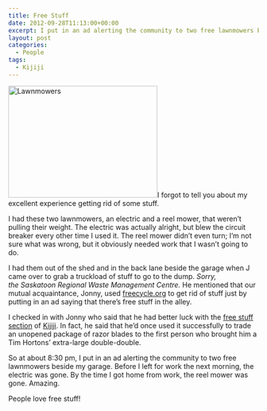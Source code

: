```yaml
---
title: Free Stuff
date: 2012-09-28T11:13:00+00:00
excerpt: I put in an ad alerting the community to two free lawnmowers beside my garage. Before I left for work the next morning, the electric was gone. By the time I got home from work, the reel mower was gone. Amazing.
layout: post
categories:
  - People
tags:
  - Kijiji
---
```

<a href="https://dv8b8dkxht4vb.cloudfront.net/img/lawnmowers.jpg" data-fslightbox="lightbox"><img class="alignright size-medium wp-image-3295" title="lawnmowers" src="https://dv8b8dkxht4vb.cloudfront.net/img/lawnmowers-300x225.jpg" alt="Lawnmowers" width="300" height="225" srcset="https://dv8b8dkxht4vb.cloudfront.net/img/lawnmowers-300x225.jpg 300w, https://dv8b8dkxht4vb.cloudfront.net/img/lawnmowers-400x300.jpg 400w, https://dv8b8dkxht4vb.cloudfront.net/img/lawnmowers.jpg 960w" sizes="(max-width: 300px) 100vw, 300px" /></a>I forgot to tell you about my excellent experience getting rid of some stuff.

I had these two lawnmowers, an electric and a reel mower, that weren&#8217;t pulling their weight. The electric was actually alright, but blew the circuit breaker every other time I used it. The reel mower didn&#8217;t even turn; I&#8217;m not sure what was wrong, but it obviously needed work that I wasn&#8217;t going to do.

I had them out of the shed and in the back lane beside the garage when J came over to grab a truckload of stuff to go to the dump. _Sorry, the Saskatoon Regional Waste Management Centre._ He mentioned that our mutual acquaintance, Jonny, used [freecycle.org](http://www.freecycle.org/) to get rid of stuff just by putting in an ad saying that there&#8217;s free stuff in the alley.

I checked in with Jonny who said that he had better luck with the [free stuff section](http://saskatoon.kijiji.ca/f-Classifieds-W0QQAdTypeZ2QQPriceAlternativeZ3) of [Kijiji](http://saskatoon.kijiji.ca/). In fact, he said that he&#8217;d once used it successfully to trade an unopened package of razor blades to the first person who brought him a Tim Hortons&#8217; extra-large double-double.

So at about 8:30 pm, I put in an ad alerting the community to two free lawnmowers beside my garage. Before I left for work the next morning, the electric was gone. By the time I got home from work, the reel mower was gone. Amazing.

People love free stuff!
